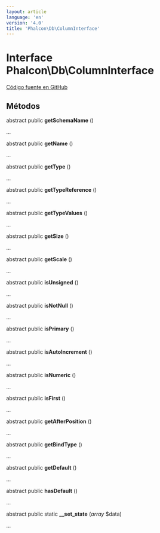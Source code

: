 ```yaml
---
layout: article
language: 'en'
version: '4.0'
title: 'Phalcon\Db\ColumnInterface'
---
```

# Interface **Phalcon\Db\ColumnInterface**

<a href="https://github.com/phalcon/cphalcon/tree/v4.0.0/phalcon/db/columninterface.zep" class="btn btn-default btn-sm">Código fuente en GitHub</a>

## Métodos

abstract public **getSchemaName** ()

...

abstract public **getName** ()

...

abstract public **getType** ()

...

abstract public **getTypeReference** ()

...

abstract public **getTypeValues** ()

...

abstract public **getSize** ()

...

abstract public **getScale** ()

...

abstract public **isUnsigned** ()

...

abstract public **isNotNull** ()

...

abstract public **isPrimary** ()

...

abstract public **isAutoIncrement** ()

...

abstract public **isNumeric** ()

...

abstract public **isFirst** ()

...

abstract public **getAfterPosition** ()

...

abstract public **getBindType** ()

...

abstract public **getDefault** ()

...

abstract public **hasDefault** ()

...

abstract public static **__set_state** (*array* $data)

...